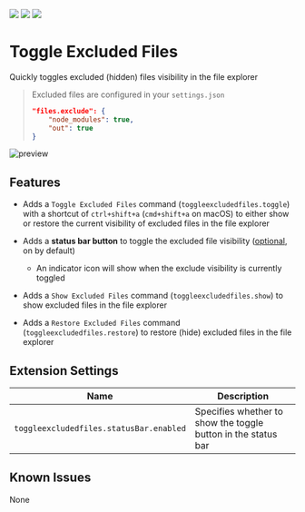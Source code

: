 [![](https://vsmarketplacebadge.apphb.com/version/eamodio.toggle-excluded-files.svg)](https://marketplace.visualstudio.com/items?itemName=eamodio.toggle-excluded-files)
[![](https://vsmarketplacebadge.apphb.com/installs/eamodio.toggle-excluded-files.svg)](https://marketplace.visualstudio.com/items?itemName=eamodio.toggle-excluded-files)
[![](https://vsmarketplacebadge.apphb.com/rating/eamodio.toggle-excluded-files.svg)](https://marketplace.visualstudio.com/items?itemName=eamodio.toggle-excluded-files)
# Toggle Excluded Files

Quickly toggles excluded (hidden) files visibility in the file explorer

  > Excluded files are configured in your `settings.json`
  > ```json
  > "files.exclude": {
  >     "node_modules": true,
  >     "out": true
  > }
  > ```

![preview](https://raw.githubusercontent.com/eamodio/vscode-toggle-excluded-files/master/images/preview.gif)

## Features

- Adds a `Toggle Excluded Files` command (`toggleexcludedfiles.toggle`) with a shortcut of `ctrl+shift+a` (`cmd+shift+a` on macOS) to either show or restore the current visibility of excluded files in the file explorer

- Adds a **status bar button** to toggle the excluded file visibility ([optional](#extension-settings), on by default)
  - An indicator icon will show when the exclude visibility is currently toggled

- Adds a `Show Excluded Files` command (`toggleexcludedfiles.show`) to show excluded files in the file explorer

- Adds a `Restore Excluded Files` command (`toggleexcludedfiles.restore`) to restore (hide) excluded files in the file explorer

## Extension Settings

|Name | Description
|-----|------------
|`toggleexcludedfiles.statusBar.enabled`|Specifies whether to show the toggle button in the status bar

## Known Issues

None
